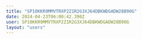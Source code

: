 ```yaml
---
title: "SP10KKR9MMVTRXP2Z1R2G3XJ64DBKWDGADW28B90G"
date: 2024-04-23T06:00:42.390Z
user: SP10KKR9MMVTRXP2Z1R2G3XJ64DBKWDGADW28B90G
layout: "users"
---
```

    